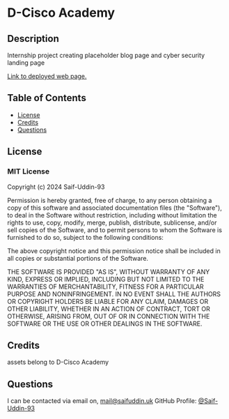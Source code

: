 # D-Cisco Academy

## Description

Internship project creating placeholder blog page and cyber security landing page

[Link to deployed web page.](https://saif-uddin-93.github.io/D-Cisco_Academy/cybersecurity.html)

## Table of Contents

- [License](#license)
- [Credits](#credits)
- [Questions](#questions)

## License
### MIT License
Copyright (c) 2024 Saif-Uddin-93

Permission is hereby granted, free of charge, to any person obtaining a copy of this software and associated documentation files (the "Software"), to deal in the Software without restriction, including without limitation the rights to use, copy, modify, merge, publish, distribute, sublicense, and/or sell copies of the Software, and to permit persons to whom the Software is furnished to do so, subject to the following conditions:

The above copyright notice and this permission notice shall be included in all copies or substantial portions of the Software.

THE SOFTWARE IS PROVIDED "AS IS", WITHOUT WARRANTY OF ANY KIND, EXPRESS OR IMPLIED, INCLUDING BUT NOT LIMITED TO THE WARRANTIES OF MERCHANTABILITY, FITNESS FOR A PARTICULAR PURPOSE AND NONINFRINGEMENT. IN NO EVENT SHALL THE AUTHORS OR COPYRIGHT HOLDERS BE LIABLE FOR ANY CLAIM, DAMAGES OR OTHER LIABILITY, WHETHER IN AN ACTION OF CONTRACT, TORT OR OTHERWISE, ARISING FROM, OUT OF OR IN CONNECTION WITH THE SOFTWARE OR THE USE OR OTHER DEALINGS IN THE SOFTWARE.

## Credits

assets belong to D-Cisco Academy

## Questions
I can be contacted via email on, mail@saifuddin.uk
GitHub Profile: [@Saif-Uddin-93](https://github.com/Saif-Uddin-93)
